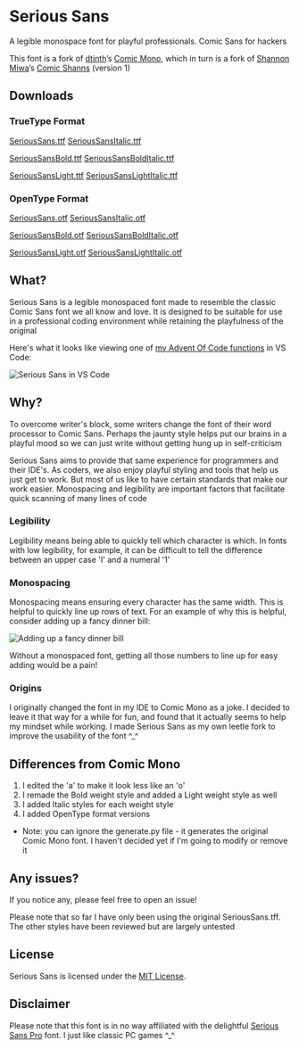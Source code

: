 # Serious Sans
A legible monospace font for playful professionals. Comic Sans for hackers

This font is a fork of [dtinth](https://github.com/dtinth)’s [Comic Mono](https://github.com/dtinth/comic-mono-font), which in turn is a fork of [Shannon Miwa](https://github.com/shannpersand)’s [Comic Shanns](https://github.com/shannpersand/comic-shanns) (version 1)

## Downloads

### TrueType Format
[SeriousSans.ttf](https://kaBeech.github.io/serious-sans/SeriousSans/ttf/SeriousSans.ttf)
[SeriousSansItalic.ttf](https://kaBeech.github.io/serious-sans/SeriousSans/ttf/SeriousSansItalic.ttf)

[SeriousSansBold.ttf](https://kaBeech.github.io/serious-sans/SeriousSans/ttf/SeriousSansBold.ttf)
[SeriousSansBoldItalic.ttf](https://kaBeech.github.io/serious-sans/SeriousSans/ttf/SeriousSansBoldItalic.ttf)

[SeriousSansLight.ttf](https://kaBeech.github.io/serious-sans/SeriousSans/ttf/SeriousSansLight.ttf)
[SeriousSansLightItalic.ttf](https://kaBeech.github.io/serious-sans/SeriousSans/ttf/SeriousSansLightItalic.ttf)

### OpenType Format
[SeriousSans.otf](https://kaBeech.github.io/serious-sans/blob/main/SeriousSans/otf/SeriousSans.otf)
[SeriousSansItalic.otf](https://kaBeech.github.io/serious-sans/SeriousSans/otf/SeriousSansItalic.otf)

[SeriousSansBold.otf](https://kaBeech.github.io/serious-sans/SeriousSans/otf/SeriousSansBold.otf)
[SeriousSansBoldItalic.otf](https://kaBeech.github.io/serious-sans/SeriousSans/otf/SeriousSansBoldItalic.otf)

[SeriousSansLight.otf](https://kaBeech.github.io/serious-sans/SeriousSans/otf/SeriousSansLight.otf)
[SeriousSansLightItalic.otf](https://kaBeech.github.io/serious-sans/SeriousSans/otf/SeriousSansLightItalic.otf)

## What?
Serious Sans is a legible monospaced font made to resemble the classic Comic Sans font we all know and love. It is designed to be suitable for use in a professional coding environment while retaining the playfulness of the original

Here's what it looks like viewing one of [my Advent Of Code functions](https://kaBeech.github.io/Advent-Of-Code-2022) in VS Code:

![Serious Sans in VS Code](https://kaBeech.github.io/serious-sans/blob/main/vscExample.png "Serious Sans in VS Code")

## Why?
To overcome writer's block, some writers change the font of their word processor to Comic Sans. Perhaps the jaunty style helps put our brains in a playful mood so we can just write without getting hung up in self-criticism

Serious Sans aims to provide that same experience for programmers and their IDE's. As coders, we also enjoy playful styling and tools that help us just get to work. But most of us like to have certain standards that make our work easier. Monospacing and legibility are important factors that facilitate quick scanning of many lines of code

### Legibility
Legibility means being able to quickly tell which character is which. In fonts with low legibility, for example, it can be difficult to tell the difference between an upper case 'I' and a numeral '1'

### Monospacing
Monospacing means ensuring every character has the same width. This is helpful to quickly line up rows of text. For an example of why this is helpful, consider adding up a fancy dinner bill:

![Adding up a fancy dinner bill](https://kaBeech.github.io/serious-sans/blob/main/fancyDinner.png "Adding up a fancy dinner bill")

Without a monospaced font, getting all those numbers to line up for easy adding would be a pain!

### Origins
I originally changed the font in my IDE to Comic Mono as a joke. I decided to leave it that way for a while for fun, and found that it actually seems to help my mindset while working. I made Serious Sans as my own leetle fork to improve the usability of the font ^_^

## Differences from Comic Mono
1. I edited the 'a' to make it look less like an 'o'
2. I remade the Bold weight style and added a Light weight style as well
3. I added Italic styles for each weight style
4. I added OpenType format versions

- Note: you can ignore the generate.py file - it generates the original Comic Mono font. I haven't decided yet if I'm going to modify or remove it

## Any issues?
If you notice any, please feel free to open an issue!

Please note that so far I have only been using the original SeriousSans.tff. The other styles have been reviewed but are largely untested

## License
Serious Sans is licensed under the [MIT License](LICENSE).

## Disclaimer
Please note that this font is in no way affiliated with the delightful [Serious Sans Pro](https://www.myfonts.com/collections/serious-sans-pro-font-ogentroost) font. I just like classic PC games ^_^
